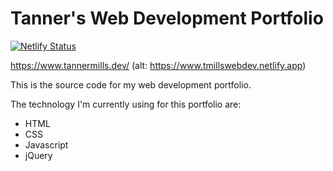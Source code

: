 # Tanner's Web Development Portfolio
[![Netlify Status](https://api.netlify.com/api/v1/badges/a2c6c60b-f79a-4ef9-bc07-6f5cbd427463/deploy-status)](https://app.netlify.com/sites/tmillswebdev/deploys)

https://www.tannermills.dev/ (alt: https://www.tmillswebdev.netlify.app)

This is the source code for my web development portfolio.

The technology I'm currently using for this portfolio are:
- HTML
- CSS
- Javascript
- jQuery
